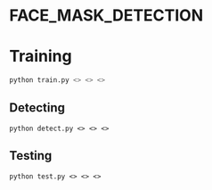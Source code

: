 # FACE_MASK_DETECTION

# Training

```bash
python train.py <> <> <>
```

## Detecting

```
python detect.py <> <> <>
```

## Testing 

``` 
python test.py <> <> <>
```
